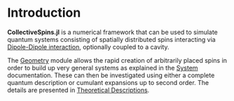 # Introduction

**CollectiveSpins.jl** is a numerical framework that can be used to simulate quantum systems consisting of spatially distributed spins interacting via [Dipole-Dipole interaction](@ref), optionally coupled to a cavity.

The [Geometry](@ref) module allows the rapid creation of arbitrarily placed spins in order to build up very general systems as explained in the [System](@ref) documentation. These can then be investigated using either a complete quantum description or cumulant expansions up to second order. The details are presented in [Theoretical Descriptions](@ref).
